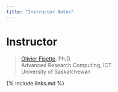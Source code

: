 ```yaml
---
title: "Instructor Notes"
---
```


# Instructor

> [Olivier Fisette](https://wiki.usask.ca/x/FINaYQ), Ph.D.<br/>
> Advanced Research Computing, ICT<br/>
> University of Saskatchewan

{% include links.md %}
